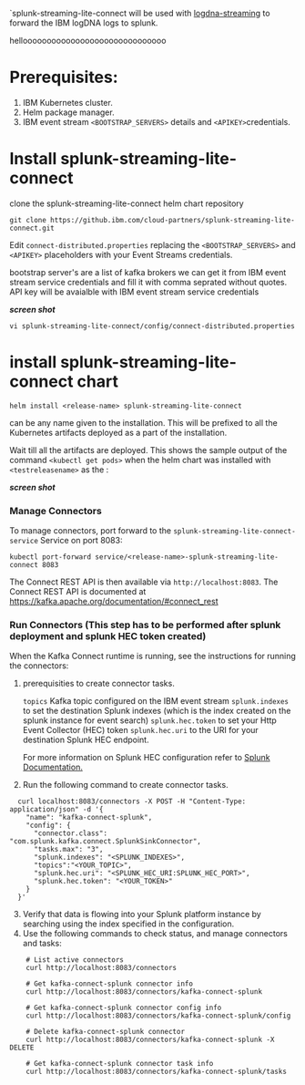 `splunk-streaming-lite-connect will be used with [logdna-streaming](https://github.ibm.com/cloud-partners/logdna-streaming) to forward the IBM logDNA logs to splunk.

helloooooooooooooooooooooooooooooo
# Prerequisites:
1. IBM Kubernetes cluster.
2. Helm package manager.
3. IBM event stream `<BOOTSTRAP_SERVERS>` details and `<APIKEY>`credentials.

# Install splunk-streaming-lite-connect 

clone the splunk-streaming-lite-connect helm chart repository

```shell
git clone https://github.ibm.com/cloud-partners/splunk-streaming-lite-connect.git
```

Edit `connect-distributed.properties` replacing the `<BOOTSTRAP_SERVERS>` and `<APIKEY>` placeholders with your Event Streams credentials.

bootstrap server's are a list of kafka brokers we can get it from IBM event stream service credentials and fill it with comma seprated without quotes.
API key will be avaialble with IBM event stream service credentials

***screen shot*** 

```shell
vi splunk-streaming-lite-connect/config/connect-distributed.properties
```

# install splunk-streaming-lite-connect chart

```shell
helm install <release-name> splunk-streaming-lite-connect
```

<release-name> can be any name given to the installation. This will be prefixed to all the Kubernetes artifacts deployed as a part of the installation.

Wait till all the artifacts are deployed. This shows the sample output of the command `<kubectl get pods>` when the helm chart was installed with `<testreleasename>` as the <release-name>:

***screen shot*** 

### Manage Connectors

To manage connectors, port forward to the `splunk-streaming-lite-connect-service` Service on port 8083:

```shell
kubectl port-forward service/<release-name>-splunk-streaming-lite-connect 8083
```

The Connect REST API is then available via `http://localhost:8083`.
The Connect REST API is documented at https://kafka.apache.org/documentation/#connect_rest

### Run Connectors (This step has to be performed after splunk deployment and splunk HEC token created)

When the Kafka Connect runtime is running, see the instructions for running the connectors:

1. prerequisities to create connector tasks.

    `topics`  Kafka topic configured on the IBM event stream
    `splunk.indexes` to set the destination Splunk indexes (which is the index created on the splunk instance for event search)
    `splunk.hec.token` to set your Http Event Collector (HEC) token 
    `splunk.hec.uri` to the URI for your destination Splunk HEC endpoint.
    
    For more information on Splunk HEC configuration refer to [Splunk Documentation.](http://docs.splunk.com/Documentation/SplunkCloud/latest/Data/UsetheHTTPEventCollector)


2. Run the following command to create connector tasks. 


```
  curl localhost:8083/connectors -X POST -H "Content-Type: application/json" -d '{
    "name": "kafka-connect-splunk",
    "config": {
      "connector.class": "com.splunk.kafka.connect.SplunkSinkConnector",
      "tasks.max": "3",
      "splunk.indexes": "<SPLUNK_INDEXES>",
      "topics":"<YOUR_TOPIC>",
      "splunk.hec.uri": "<SPLUNK_HEC_URI:SPLUNK_HEC_PORT>",
      "splunk.hec.token": "<YOUR_TOKEN>"
    }
  }'
```

3. Verify that data is flowing into your Splunk platform instance by searching using the index specified in the configuration.
4. Use the following commands to check status, and manage connectors and tasks:

```
    # List active connectors
    curl http://localhost:8083/connectors

    # Get kafka-connect-splunk connector info
    curl http://localhost:8083/connectors/kafka-connect-splunk

    # Get kafka-connect-splunk connector config info
    curl http://localhost:8083/connectors/kafka-connect-splunk/config

    # Delete kafka-connect-splunk connector
    curl http://localhost:8083/connectors/kafka-connect-splunk -X DELETE

    # Get kafka-connect-splunk connector task info
    curl http://localhost:8083/connectors/kafka-connect-splunk/tasks
```

